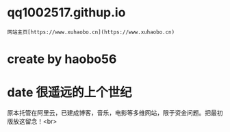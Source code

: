 # qq1002517.githup.io  
    网站主页[https://www.xuhaobo.cn](https://www.xuhaobo.cn)
# create by haobo56
# date 很遥远的上个世纪
原本托管在阿里云，已建成博客，音乐，电影等多维网站，限于资金问题。把最初版放这留念！\<br>

